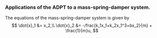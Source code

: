### Applications of the ADPT to a mass-spring-damper system.

The equations of the mass-spring-damper system is given by
$$
\dot{x}_1 &= x_2,\\
\dot{x}_2 &= -/frac{k_1x_1+k_2x_1^3+bx_2}{m} + \frac{1}{m}u,
$$
